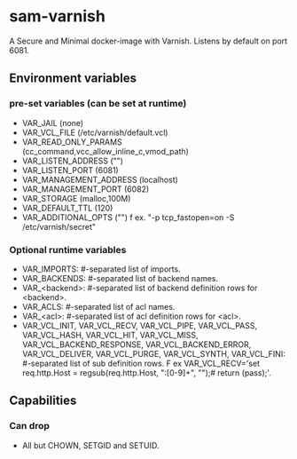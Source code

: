 # sam-varnish
A Secure and Minimal docker-image with Varnish. Listens by default on port 6081.

## Environment variables
### pre-set variables (can be set at runtime)
* VAR_JAIL (none)
* VAR_VCL_FILE (/etc/varnish/default.vcl)
* VAR_READ_ONLY_PARAMS (cc_command,vcc_allow_inline_c,vmod_path)
* VAR_LISTEN_ADDRESS ("")
* VAR_LISTEN_PORT (6081)
* VAR_MANAGEMENT_ADDRESS (localhost)
* VAR_MANAGEMENT_PORT (6082)
* VAR_STORAGE (malloc,100M)
* VAR_DEFAULT_TTL (120)
* VAR_ADDITIONAL_OPTS ("") f ex. "-p tcp_fastopen=on -S /etc/varnish/secret"

### Optional runtime variables
* VAR_IMPORTS: #-separated list of imports.
* VAR_BACKENDS: #-separated list of backend names.
* VAR_&lt;backend&gt;: #-separated list of backend definition rows for &lt;backend&gt;.
* VAR_ACLS: #-separated list of acl names.
* VAR_&lt;acl&gt;: #-separated list of acl definition rows for &lt;acl&gt;.
* VAR_VCL_INIT, VAR_VCL_RECV, VAR_VCL_PIPE, VAR_VCL_PASS, VAR_VCL_HASH, VAR_VCL_HIT, VAR_VCL_MISS, VAR_VCL_BACKEND_RESPONSE, VAR_VCL_BACKEND_ERROR, VAR_VCL_DELIVER, VAR_VCL_PURGE, VAR_VCL_SYNTH, VAR_VCL_FINI: #-separated list of sub definition rows. F ex VAR_VCL_RECV='set req.http.Host = regsub(req.http.Host, ":[0-9]+", "");# return (pass);'.

## Capabilities
### Can drop
* All but CHOWN, SETGID and SETUID.
